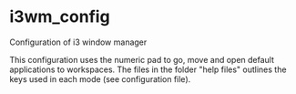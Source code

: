 # i3wm_config

Configuration of i3 window manager

This configuration uses the numeric pad to go, move and open default applications to workspaces. The files in the folder "help files" outlines the keys used in each mode (see configuration file).
